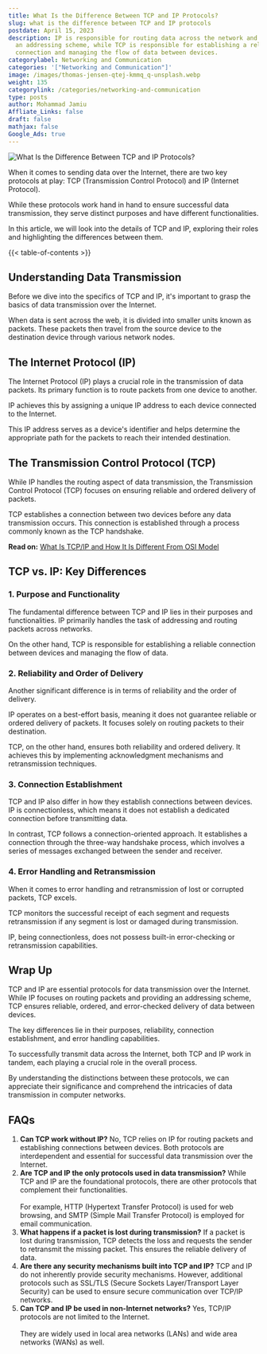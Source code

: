 ```yaml
---
title: What Is the Difference Between TCP and IP Protocols?
slug: what is the difference between TCP and IP protocols
postdate: April 15, 2023
description: IP is responsible for routing data across the network and providing
  an addressing scheme, while TCP is responsible for establishing a reliable
  connection and managing the flow of data between devices.
categorylabel: Networking and Communication
categories: '["Networking and Communication"]'
image: /images/thomas-jensen-qtej-kmmq_q-unsplash.webp
weight: 135
categorylink: /categories/networking-and-communication
type: posts
author: Mohammad Jamiu
Affliate_Links: false
draft: false
mathjax: false
Google_Ads: true
---
```

![What Is the Difference Between TCP and IP Protocols?](/images/thomas-jensen-qtej-kmmq_q-unsplash.webp "What Is the Difference Between TCP and IP Protocols?")



When it comes to sending data over the Internet, there are two key protocols at play: TCP (Transmission Control Protocol) and IP (Internet Protocol). 

While these protocols work hand in hand to ensure successful data transmission, they serve distinct purposes and have different functionalities. 

In this article, we will look into the details of TCP and IP, exploring their roles and highlighting the differences between them.

{{< table-of-contents >}}

## **Understanding Data Transmission**

Before we dive into the specifics of TCP and IP, it's important to grasp the basics of data transmission over the Internet. 

When data is sent across the web, it is divided into smaller units known as packets. These packets then travel from the source device to the destination device through various network nodes.

## **The Internet Protocol (IP)**

The Internet Protocol (IP) plays a crucial role in the transmission of data packets. Its primary function is to route packets from one device to another. 

IP achieves this by assigning a unique IP address to each device connected to the Internet. 

This IP address serves as a device's identifier and helps determine the appropriate path for the packets to reach their intended destination.

## **The Transmission Control Protocol (TCP)**

While IP handles the routing aspect of data transmission, the Transmission Control Protocol (TCP) focuses on ensuring reliable and ordered delivery of packets. 

TCP establishes a connection between two devices before any data transmission occurs. This connection is established through a process commonly known as the TCP handshake.

**Read on:** [What Is TCP/IP and How It Is Different From OSI Model](/networking/what-is-tcp-ip-and-how-it-is-different-from-osi-model/)

## **TCP vs. IP: Key Differences**

### **1. Purpose and Functionality**

The fundamental difference between TCP and IP lies in their purposes and functionalities. IP primarily handles the task of addressing and routing packets across networks. 

On the other hand, TCP is responsible for establishing a reliable connection between devices and managing the flow of data.

### **2. Reliability and Order of Delivery**

Another significant difference is in terms of reliability and the order of delivery. 

IP operates on a best-effort basis, meaning it does not guarantee reliable or ordered delivery of packets. It focuses solely on routing packets to their destination. 

TCP, on the other hand, ensures both reliability and ordered delivery. It achieves this by implementing acknowledgment mechanisms and retransmission techniques.

### **3. Connection Establishment**

TCP and IP also differ in how they establish connections between devices. IP is connectionless, which means it does not establish a dedicated connection before transmitting data. 

In contrast, TCP follows a connection-oriented approach. It establishes a connection through the three-way handshake process, which involves a series of messages exchanged between the sender and receiver.

### **4. Error Handling and Retransmission**

When it comes to error handling and retransmission of lost or corrupted packets, TCP excels. 

TCP monitors the successful receipt of each segment and requests retransmission if any segment is lost or damaged during transmission. 

IP, being connectionless, does not possess built-in error-checking or retransmission capabilities.

## **Wrap Up**

TCP and IP are essential protocols for data transmission over the Internet. While IP focuses on routing packets and providing an addressing scheme, TCP ensures reliable, ordered, and error-checked delivery of data between devices. 

The key differences lie in their purposes, reliability, connection establishment, and error handling capabilities.

To successfully transmit data across the Internet, both TCP and IP work in tandem, each playing a crucial role in the overall process. 

By understanding the distinctions between these protocols, we can appreciate their significance and comprehend the intricacies of data transmission in computer networks.

## **FAQs**

1. **Can TCP work without IP?** No, TCP relies on IP for routing packets and establishing connections between devices. Both protocols are interdependent and essential for successful data transmission over the Internet.
2. **Are TCP and IP the only protocols used in data transmission?** While TCP and IP are the foundational protocols, there are other protocols that complement their functionalities. \
   \
   For example, HTTP (Hypertext Transfer Protocol) is used for web browsing, and SMTP (Simple Mail Transfer Protocol) is employed for email communication.
3. **What happens if a packet is lost during transmission?** If a packet is lost during transmission, TCP detects the loss and requests the sender to retransmit the missing packet. This ensures the reliable delivery of data.
4. **Are there any security mechanisms built into TCP and IP?** TCP and IP do not inherently provide security mechanisms. However, additional protocols such as SSL/TLS (Secure Sockets Layer/Transport Layer Security) can be used to ensure secure communication over TCP/IP networks.
5. **Can TCP and IP be used in non-Internet networks?** Yes, TCP/IP protocols are not limited to the Internet. \
   \
   They are widely used in local area networks (LANs) and wide area networks (WANs) as well.